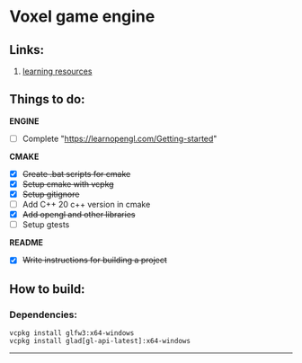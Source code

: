 # Voxel game engine

## Links:
1. [learning resources](./docs/resources.md)

## Things to do:

**ENGINE**

- [ ] Complete "https://learnopengl.com/Getting-started"

**CMAKE**

- [x] ~~Create .bat scripts for cmake~~
- [x] ~~Setup cmake with vcpkg~~
- [x] ~~Setup gitignore~~
- [ ] Add C++ 20 c++ version in cmake
- [x] ~~Add opengl and other libraries~~
- [ ] Setup gtests

**README**
- [x] ~~Write instructions for building a project~~

## How to build:

### Dependencies:
```
vcpkg install glfw3:x64-windows
vcpkg install glad[gl-api-latest]:x64-windows
```

--------------------------------------------------------------

